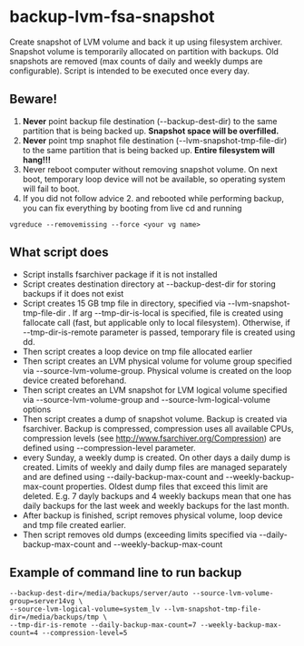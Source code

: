 # backup-lvm-fsa-snapshot
Create snapshot of LVM volume and back it up using filesystem archiver. 
Snapshot volume is temporarily allocated on partition with backups.
Old snapshots are removed (max counts of daily and weekly dumps are 
configurable). Script is intended to be executed once every day.  


## Beware!
1. **Never** point backup file destination (--backup-dest-dir) to the same partition that is being 
backed up. **Snapshot space will be overfilled.**
1. **Never** point tmp snaphot file destination (--lvm-snapshot-tmp-file-dir) to the same partition that is being 
backed up. **Entire filesystem will hang!!!**
1. Never reboot computer without removing snapshot volume. On next boot,
temporary loop device will not be available, so operating system will fail
to boot.
1. If you did not follow advice 2. and rebooted while performing backup, 
you can fix everything by booting from live cd and running 
```
vgreduce --removemissing --force <your vg name>
```

## What script does
- Script installs fsarchiver package if it is not installed
- Script creates destination directory at --backup-dest-dir for storing backups 
if it does not exist 
- Script creates 15 GB tmp file in directory, specified via --lvm-snapshot-tmp-file-dir . 
If arg --tmp-dir-is-local is specified,
 file is created using fallocate call (fast, but applicable only to local filesystem). 
 Otherwise, if --tmp-dir-is-remote parameter is passed, temporary file is created 
 using dd.
- Then script creates a loop device on tmp file allocated earlier
- Then script creates an LVM physical volume for volume group specified via --source-lvm-volume-group.
 Physical volume is created on the loop device created beforehand.
- Then script creates an LVM snapshot for LVM logical volume specified via 
 --source-lvm-volume-group and --source-lvm-logical-volume options
- Then script creates a dump of snapshot volume. Backup is created via fsarchiver. 
Backup is compressed, compression uses all available CPUs, compression levels 
(see http://www.fsarchiver.org/Compression) are defined using --compression-level
 parameter.
- every Sunday, a weekly dump is created. On other days a daily dump is created.
 Limits of weekly and daily dump files are managed separately and 
 are defined using --daily-backup-max-count and
 --weekly-backup-max-count properties. Oldest dump files that exceed this limit are deleted.
 E.g. 7 dayly backups and 4 weekly backups mean that one has daily backups for the last week
 and weekly backups for the last month. 
- After backup is finished, script removes physical volume, loop device and tmp file created earlier.
- Then script removes old dumps (exceeding limits specified via --daily-backup-max-count 
 and --weekly-backup-max-count

## Example of command line to run backup
```
--backup-dest-dir=/media/backups/server/auto --source-lvm-volume-group=server14vg \
--source-lvm-logical-volume=system_lv --lvm-snapshot-tmp-file-dir=/media/backups/tmp \
--tmp-dir-is-remote --daily-backup-max-count=7 --weekly-backup-max-count=4 --compression-level=5
```
